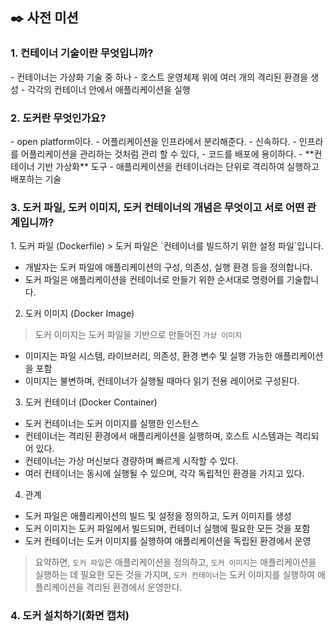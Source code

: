 <h2> ✒️ 사전 미션 </h2>
<h3> 1. 컨테이너 기술이란 무엇입니까? </h3>
- 컨테이너는 가상화 기술 중 하나
- 호스트 운영체제 위에 여러 개의 격리된 환경을 생성
- 각각의 컨테이너 안에서 애플리케이션을 실행

<h3> 2. 도커란 무엇인가요? </h3>
- open platform이다.
- 어플리케이션을 인프라에서 분리해준다.
- 신속하다.
- 인프라를 어플리케이션을 관리하는 것처럼 관리 할 수 있다,
- 코드를 배포에 용이하다.
- **컨테이너 기반 가상화** 도구
- 애플리케이션을 컨테이너라는 단위로 격리하여 실행하고 배포하는 기술

<h3> 3. 도커 파일, 도커 이미지, 도커 컨테이너의 개념은 무엇이고 서로 어떤 관계입니까? </h3>
1. 도커 파일 (Dockerfile)
> 도커 파일은 `컨테이너를 빌드하기 위한 설정 파일`입니다.

- 개발자는 도커 파일에 애플리케이션의 구성, 의존성, 실행 환경 등을 정의합니다.
- 도커 파일은 애플리케이션을 컨테이너로 만들기 위한 순서대로 명령어를 기술합니다.

2. 도커 이미지 (Docker Image)

> 도커 이미지는 도커 파일을 기반으로 만들어진 `가상 이미지`

- 이미지는 파일 시스템, 라이브러리, 의존성, 환경 변수 및 실행 가능한 애플리케이션을 포함
- 이미지는 불변하며, 컨테이너가 실행될 때마다 읽기 전용 레이어로 구성된다.

3. 도커 컨테이너 (Docker Container)
- 도커 컨테이너는 도커 이미지를 실행한 인스턴스
- 컨테이너는 격리된 환경에서 애플리케이션을 실행하며, 호스트 시스템과는 격리되어 있다.
- 컨테이너는 가상 머신보다 경량하며 빠르게 시작할 수 있다.
- 여러 컨테이너는 동시에 실행될 수 있으며, 각각 독립적인 환경을 가지고 있다.

4. 관계
- 도커 파일은 애플리케이션의 빌드 및 설정을 정의하고, 도커 이미지를 생성
- 도커 이미지는 도커 파일에서 빌드되며, 컨테이너 실행에 필요한 모든 것을 포함
- 도커 컨테이너는 도커 이미지를 실행하여 애플리케이션을 독립된 환경에서 운영

> 요약하면, `도커 파일`은 애플리케이션을 정의하고, `도커 이미지`는 애플리케이션을 실행하는 데 필요한 모든 것을 가지며, `도커 컨테이너`는 도커 이미지를 실행하여 애플리케이션을 격리된 환경에서 운영한다.

<h3> 4. 도커 설치하기(화면 캡처) </h3>
